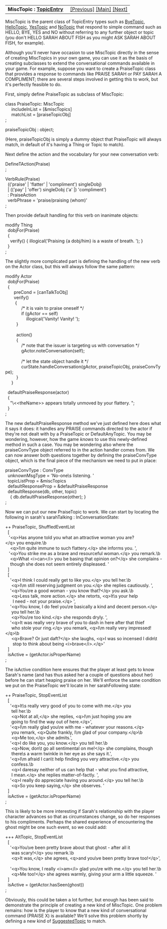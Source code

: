 <table width="100%" data-border="0" data-cellspacing="0"
data-cellpadding="3" data-bgcolor="#C0C0C0">
<colgroup>
<col style="width: 50%" />
<col style="width: 50%" />
</colgroup>
<tbody>
<tr>
<td style="text-align: left;"><strong>MiscTopic : <a
href="topicentry.htm">TopicEntry</a><br />
</strong></td>
<td style="text-align: right;"><a
href="hellogoodbyetopic.htm">[Previous]</a> <a
href="generalintroduction.htm">[Main]</a> <a
href="topicgroup.htm">[Next]</a></td>
</tr>
</tbody>
</table>

  
MiscTopic is the parent class of TopicEntry types such as
[ByeTopic](byetopic.htm), [HelloTopic](hellotopic.htm),
[YesTopic](yestopic.htm) and [NoTopic](notopic.htm) that respond to
simple command such as HELLO, BYE, YES and NO without referring to any
further object or topic (you don't HELLO SARAH ABOUT FISH as you might
ASK SARAH ABOUT FISH, for example).  
  
Although you'll never have occasion to use MiscTopic directly in the
sense of creating MiscTopics in your own game, you can use it as the
basis of creating subclasses to extend the conversational commands
available in your game. For example, suppose you want to create a
PraiseTopic class that provides a response to commands like PRAISE SARAH
or PAY SARAH A COMPLIMENT; there are several steps involved in getting
this to work, but it's perfectly feasible to do.  
  
First, simply define PraiseTopic as subclass of MiscTopic:  
  
class PraiseTopic: MiscTopic  
     includeInList = \[&miscTopics\]  
     matchList = \[praiseTopicObj\]  
;  
  
praiseTopicObj : object;  
  
(Here, praiseTopicObj is simply a dummy object that PraiseTopic will
always match, in default of it's having a Thing or Topic to match).  
  
Next define the action and the vocabulary for your new conversation
verb:  
  
DefineTAction(Praise)  
;  
  
VerbRule(Praise)  
  (('praise' \| 'flatter' \| 'compliment') singleDobj)  
  \| (('pay' \| 'offer') singleDobj ('a' \|) 'compliment')  
  : PraiseAction  
  verbPhrase = 'praise/praising (whom)'  
;  
  
Then provide default handling for this verb on inanimate objects:  
  
modify Thing  
  dobjFor(Praise)  
  {  
    verify() { illogical('Praising {a dobj/him} is a waste of breath. '); }  
  }  
;  
  
The slightly more complicated part is defining the handling of the new
verb on the Actor class, but this will always follow the same pattern:  
  
modify Actor  
  dobjFor(Praise)  
  {  
       preCond = \[canTalkToObj\]  
       verify()  
        {  
             /\* it is vain to praise oneself \*/  
             if (gActor == self)  
                 illogical('Vanity! Vanity! ');  
         }  
           
         action()  
         {  
             /\* note that the issuer is targeting us with conversation \*/  
             gActor.noteConversation(self);  
   
             /\* let the state object handle it \*/  
             curState.handleConversation(gActor, praiseTopicObj, praiseConvType);  
         }  
     }  
  
  defaultPraiseResponse(actor)  
  {  
    "\\\<\<theName\>\> appears totally unmoved by your flattery. ";  
  }  
;  
  
The new defaultPraiseResponse method we've just defined here does what
it says it does: it handles any PRAISE commands directed to the actor if
they're not dealt with by a PraiseTopic or DefaultAnyTopic. You may be
wondering, however, how the game *knows* to use this newly-defined
method in such a case. You may be wondering also where the
praiseConvType object referred to in the action handler comes from. We
can now answer both questions together by defining the praiseConvType
object, which is the final piece of the mechanism we need to put in
place:  
  
praiseConvType : ConvType  
  unknownMsgType = 'No-one\\s listening. '  
  topicListProp = &miscTopics  
  defaultResponseProp = &defaultPraiseResponse  
  defaultResponse(db, other, topic)  
    { db.defaultPraiseResponse(other); }  
;  
  
Now we can put our new PraiseTopic to work. We can start by locating the
following in sarah's sarahTalking : InConversationState:  
  
++ PraiseTopic, ShuffledEventList  
  \[  
   '\<q\>Has anyone told you what an attractive woman you are?\</q\> you enquire.\b  
    \<q\>I\\m quite immune to such flattery.\</q\> she informs you. ',  
   '\<q\>You strike me as a brave and resourceful woman.\</q\> you remark.\b  
    \<q\>What \<i\>can\</i\> you be basing that opinion on?\</q\> she complains -  
    though she does not seem entirely displeased. '  
  \]  
  \[  
    '\<q\>I think I could really get to like you.\</q\> you tell her.\b  
     \<q\>I\\m still reserving judgment on you.\</q\> she replies cautiously. ',  
    '\<q\>You\\re a good woman - you know that?\</q\> you ask.\b  
     \<q\>Less talk, more action.\</q\> she retorts, \<q\>It\\s your help  
      I need - not your praise.\</q\> ',  
    '\<q\>You know, I do feel you\\re basically a kind and decent person.\</q\>  
     you tell her.\b  
     \<q\>You\\re too kind.\</q\> she responds dryly. ',  
    '\<q\>It was really very brave of you to dash in here after that thief  
     who stole your ring.\</q\> you remark, \<q\>I\\m really very impressed!\</q\>\b  
     \<q\>Brave? Or just daft?\</q\> she laughs, \<q\>I was so incensed I didn\\t  
      stop to think about being \<i\>brave\</i\>.\</q\>'     
  \]      
  isActive = (getActor.isProperName)  
;  
  
The isActive condition here ensures that the player at least gets to
know Sarah's name (and has thus asked her a couple of questions about
her) before he can start heaping praise on her. We'll enforce the same
condition we put on the PraiseTopic we'll locate in her sarahFollowing
state:  
  
++ PraiseTopic, StopEventList  
  \[  
    '\<q\>It\\s really very good of you to come with me.\</q\> you  
     tell her.\b  
     \<q\>Not at all,\</q\> she replies, \<q\>I\\m just hoping you are  
     going to find the way out of here.\</q\>',  
    '\<q\>I\\m really glad you\\re with me - whatever your reasons.\</q\>  
     you remark, \<q\>Quite frankly, I\\m glad of your company.\</q\>\b   
     \<q\>Me too,\</q\> she admits.',  
    '\<q\>I do like you, you know.\</q\> you tell her.\b  
     \<q\>Now, don\\t go all sentimental on me!\</q\> she complains, though  
     there\\s a warm twinkle in her eye as she says it.',  
    '\<q\>I\\m afraid I can\\t help finding you very attractive.\</q\> you  
     confess.\b  
     \<q\>I daresay neither of us can help that - what you find attractive,  
     I mean.\</q\> she replies matter-of-factly. ',  
    '\<q\>I really do appreciate having you around.\</q\> you tell her.\b  
     \<q\>So you keep saying,\</q\> she observes. '  
  \]  
  isActive = (getActor.isProperName)  
;  
  
This is likely to be more interesting if Sarah's relationship with the
player character advances so that as circumstances change, so do her
responses to his compliments. Perhaps the shared experience of
encountering the ghost might be one such event, so we could add:  
  
+++ AltTopic, StopEventList  
  \[  
    '\<q\>You\\ve been pretty brave about that ghost - after all it  
     was scary!\</q\> you remark.\b  
     \<q\>It was,\</q\> she agrees, \<q\>and you\\ve been pretty brave too!\</q\>',  
       
    '\<q\>You know, I really \<i\>am\</i\> glad you\\re with me.\</q\> you tell her.\b  
     \<q\>Me too!\</q\> she agrees warmly, giving your arm a little squeeze. '   
  \]  
  isActive = (getActor.hasSeen(ghost))  
;  
  
Obviously, this could be taken a lot further, but enough has been said
to demonstrate the principle of creating a new kind of MiscTopic. One
problem remains: how is the player to know that a new kind of
conversational command (PRAISE X) is available? We'll solve this problem
shortly by defining a new kind of [SuggestedTopic](suggestedtopic.htm)
to match.  
  
